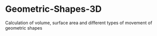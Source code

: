 # Geometric-Shapes-3D
Calculation of volume, surface area and different types of movement of geometric shapes
